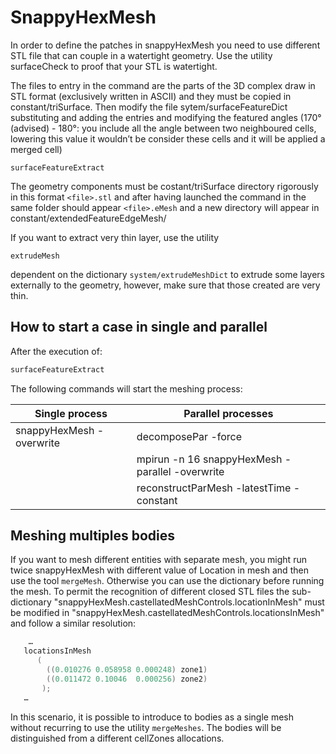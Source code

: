 # SnappyHexMesh

In order to define the patches in snappyHexMesh you need to use
different STL file that can couple in a watertight geometry. Use the
utility surfaceCheck to proof that your STL is watertight.

The files to entry in the command are the parts of the 3D complex draw
in STL format (exclusively written in ASCII) and they must be copied in
constant/triSurface. Then modify the file sytem/surfaceFeatureDict
substituting and adding the entries and modifying the featured angles
(170°(advised) - 180°: you include all the angle between two neighboured
cells, lowering this value it wouldn’t be consider these cells and it
will be applied a merged cell)

```console
surfaceFeatureExtract
```

The geometry components must be costant/triSurface directory rigorously
in this format ```<file>.stl``` and after having launched the command in
the same folder should appear ```<file>.eMesh``` and a new directory
will appear in constant/extendedFeatureEdgeMesh/

If you want to extract very thin layer, use the utility

```console
extrudeMesh
 ```
dependent on the dictionary ```system/extrudeMeshDict``` to extrude some layers
externally to the geometry, however, make sure that those created are
very thin.

## How to start a case in single and parallel

After the execution of:
```sh
surfaceFeatureExtract
```
The following commands will start the meshing process:


| Single process                | Parallel processes             |
| -------------------------- | ------------------- |
| snappyHexMesh -overwrite   | decomposePar -force        |
|                            | mpirun -n 16 snappyHexMesh -parallel -overwrite       |
|                            | reconstructParMesh -latestTime -constant |


## Meshing multiples bodies

If you want to mesh different entities with separate mesh, you might run twice 
snappyHexMesh with different value of Location in mesh and then use the tool ```mergeMesh```.
Otherwise you can use the dictionary before running the mesh.
To permit the recognition of different closed STL files the
sub-dictionary "snappyHexMesh.castellatedMeshControls.locationInMesh" must
be modified in "snappyHexMesh.castellatedMeshControls.locationsInMesh" and
follow a similar resolution:

```c++
    …
   locationsInMesh
      (
        ((0.010276 0.058958 0.000248) zone1)
  	    ((0.011472 0.10046  0.000256) zone2)
       );
   …
```

In this scenario, it is possible to introduce to bodies as a single mesh
without recurring to use the utility ```mergeMeshes```. The bodies will be
distinguished from a different cellZones allocations.
